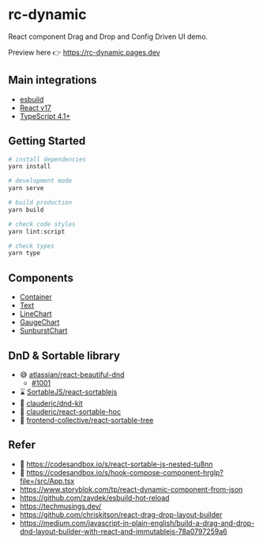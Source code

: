 # rc-dynamic

React component Drag and Drop and Config Driven UI demo.

Preview here 👉 https://rc-dynamic.pages.dev

## Main integrations

- [esbuild](https://esbuild.github.io/)
- [React v17](https://reactjs.org/blog/2020/10/20/react-v17.html)
- [TypeScript 4.1+](https://devblogs.microsoft.com/typescript/announcing-typescript-4-1/#jsx-factories)

## Getting Started

``` bash
# install dependencies
yarn install

# development mode
yarn serve

# build production
yarn build

# check code styles
yarn lint:script

# check types
yarn type
```

## Components

- [Container](./src/components/basic/Container/index.tsx)
- [Text](./src/components/basic/Text/index.tsx)
- [LineChart](./src/components/basic/LineChart/index.tsx)
- [GaugeChart](./src/components/basic/GaugeChart/index.tsx)
- [SunburstChart](./src/components/basic/SunburstChart/index.tsx)

## DnD & Sortable library

- 😅 [atlassian/react-beautiful-dnd](https://github.com/atlassian/react-beautiful-dnd)
  - [#1001](https://github.com/atlassian/react-beautiful-dnd/issues/1001 )
- ⌛️ [SortableJS/react-sortablejs](https://github.com/SortableJS/react-sortablejs)
- 🤔 [clauderic/dnd-kit](https://github.com/clauderic/dnd-kit)
- 🤔 [clauderic/react-sortable-hoc](https://github.com/clauderic/react-sortable-hoc)
- 🤔 [frontend-collective/react-sortable-tree](https://github.com/frontend-collective/react-sortable-tree)

## Refer

- 🌟 https://codesandbox.io/s/react-sortable-js-nested-tu8nn
- 🌟 https://codesandbox.io/s/hook-compose-component-hrglp?file=/src/App.tsx
- https://www.storyblok.com/tp/react-dynamic-component-from-json
- https://github.com/zaydek/esbuild-hot-reload
- https://techmusings.dev/
- https://github.com/chriskitson/react-drag-drop-layout-builder
- https://medium.com/javascript-in-plain-english/build-a-drag-and-drop-dnd-layout-builder-with-react-and-immutablejs-78a0797259a6
